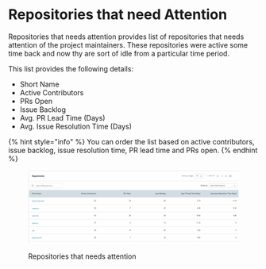 # Repositories that need Attention

Repositories that needs attention provides list of repositories that needs attention of the project maintainers. These repositories were active some time back and now thy are sort of idle from a particular time period.&#x20;

This list provides the following details:

* Short Name&#x20;
* Active Contributors&#x20;
* PRs Open&#x20;
* Issue Backlog&#x20;
* Avg. PR Lead Time (Days)
* Avg. Issue Resolution Time (Days)

{% hint style="info" %}
You can order the list based on active contributors, issue backlog, issue resolution time, PR lead time and PRs open.
{% endhint %}

<figure><img src="../../../../../.gitbook/assets/Rep Att.gif" alt=""><figcaption><p>Repositories that needs attention </p></figcaption></figure>
